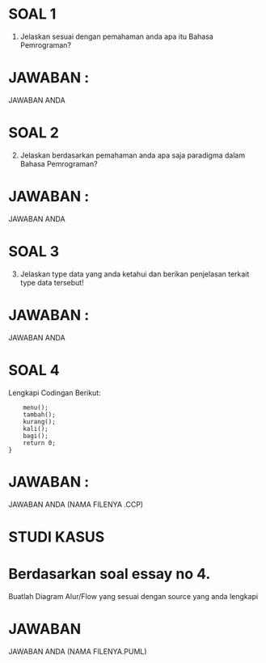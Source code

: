 # SOAL 1
 1. Jelaskan sesuai dengan pemahaman anda apa itu Bahasa Pemrograman?
# JAWABAN :
JAWABAN ANDA

# SOAL 2
2. Jelaskan berdasarkan pemahaman anda apa saja paradigma dalam Bahasa Pemrograman?
# JAWABAN :
JAWABAN ANDA


# SOAL 3
3. Jelaskan type data yang anda ketahui dan berikan penjelasan terkait type data tersebut!
# JAWABAN :
JAWABAN ANDA


# SOAL 4
 Lengkapi Codingan Berikut:
```int main(){
	menu();
	tambah();
	kurang();
	kali();
	bagi();
	return 0;
}
```
# JAWABAN :
JAWABAN ANDA (NAMA FILENYA .CCP)


# STUDI KASUS
# Berdasarkan soal essay no 4.
Buatlah Diagram Alur/Flow yang sesuai dengan source yang anda lengkapi 

# JAWABAN
JAWABAN ANDA (NAMA FILENYA.PUML)
